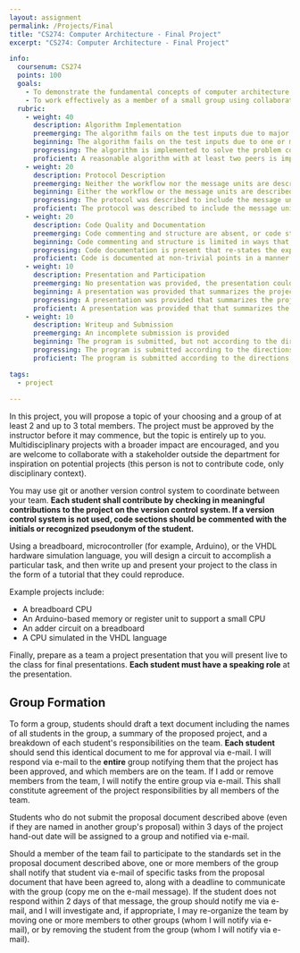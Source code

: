 ```yaml
---
layout: assignment
permalink: /Projects/Final
title: "CS274: Computer Architecture - Final Project"
excerpt: "CS274: Computer Architecture - Final Project"

info:
  coursenum: CS274
  points: 100
  goals:
    - To demonstrate the fundamental concepts of computer architecture in a unified project
    - To work effectively as a member of a small group using collaborative tools for software development
  rubric:
    - weight: 40
      description: Algorithm Implementation
      preemerging: The algorithm fails on the test inputs due to major issues, or the program fails to compile and/or run
      beginning: The algorithm fails on the test inputs due to one or more minor issues
      progressing: The algorithm is implemented to solve the problem correctly according to given test inputs, but includes only a single class, or would fail if executed in a general case due to a minor issue or omission in the algorithm design or implementation
      proficient: A reasonable algorithm with at least two peers is implemented to solve the problem which correctly solves the problem according to the given test inputs, and would be reasonably expected to solve the problem in the general case
    - weight: 20
      description: Protocol Description
      preemerging: Neither the workflow nor the message units are described at an adequate level of detail to comprehend the protocol
      beginning: Either the workflow or the message units are described adequately
      progressing: The protocol was described to include the message units and workflow at an adequate level of detail to comprehend the protocol
      proficient: The protocol was described to include the message units and workflow at a level of detail that another person could implement
    - weight: 20
      description: Code Quality and Documentation
      preemerging: Code commenting and structure are absent, or code structure departs significantly from best practice, and/or the code departs significantly from the style guide
      beginning: Code commenting and structure is limited in ways that reduce the readability of the program, and/or there are minor departures from the style guide
      progressing: Code documentation is present that re-states the explicit code definitions, and/or code is written that mostly adheres to the style guide
      proficient: Code is documented at non-trivial points in a manner that enhances the readability of the program, and code is written according to the style guide
    - weight: 10
      description: Presentation and Participation
      preemerging: No presentation was provided, the presentation could not be viewed, or the presentation was not on the subject of the final project; one or more students did not participate in the project and the matter was not addressed by the team to the instructor
      beginning: A presentation was provided that summarizes the project, but does not provide a demo or discuss broader impacts; each student participated in a meangful way
      progressing: A presentation was provided that summarizes the project, provides a demo, and discusses broader impacts; all students participated in either the project or the presentation
      proficient: A presentation was provided that that summarizes the project, provides a demo, discusses broader impacts, and highlights challenges overcome and methodologies for developing the system as a group; all students participated in both the project and the presentation
    - weight: 10
      description: Writeup and Submission
      preemerging: An incomplete submission is provided
      beginning: The program is submitted, but not according to the directions in one or more ways (for example, because it is lacking a readme writeup)
      progressing: The program is submitted according to the directions with a minor omission or correction needed
      proficient: The program is submitted according to the directions, including a readme writeup describing the solution

tags:
  - project
  
---
```


In this project, you will propose a topic of your choosing and a group of at least 2 and up to 3 total members.  The project must be approved by the instructor before it may commence, but the topic is entirely up to you.  Multidisciplinary projects with a broader impact are encouraged, and you are welcome to collaborate with a stakeholder outside the department for inspiration on potential projects (this person is not to contribute code, only disciplinary context).

You may use git or another version control system to coordinate between your team.  **Each student shall contribute by checking in meaningful contributions to the project on the version control system.  If a version control system is not used, code sections should be commented with the initials or recognized pseudonym of the student.**

Using a breadboard, microcontroller (for example, Arduino), or the VHDL hardware simulation language, you will design a circuit to accomplish a particular task, and then write up and present your project to the class in the form of a tutorial that they could reproduce.

Example projects include:

* A breadboard CPU
* An Arduino-based memory or register unit to support a small CPU
* An adder circuit on a breadboard 
* A CPU simulated in the VHDL language

Finally, prepare as a team a project presentation that you will present live to the class for final presentations.  **Each student must have a speaking role** at the presentation.

## Group Formation

To form a group, students should draft a text document including the names of all students in the group, a summary of the proposed project, and a breakdown of each student's responsibilities on the team.  **Each student** should send this identical document to me for approval via e-mail.  I will respond via e-mail to the **entire** group notifying them that the project has been approved, and which members are on the team.  If I add or remove members from the team, I will notify the entire group via e-mail.  This shall constitute agreement of the project responsibilities by all members of the team.

Students who do not submit the proposal document described above (even if they are named in another group's proposal) within 3 days of the project hand-out date will be assigned to a group and notified via e-mail.

Should a member of the team fail to participate to the standards set in the proposal document described above, one or more members of the group shall notify that student via e-mail of specific tasks from the proposal document that have been agreed to, along with a deadline to communicate with the group (copy me on the e-mail message).  If the student does not respond within 2 days of that message, the group should notify me via e-mail, and I will investigate and, if appropriate, I may re-organize the team by moving one or more members to other groups (whom I will notify via e-mail), or by removing the student from the group (whom I will notify via e-mail).  
